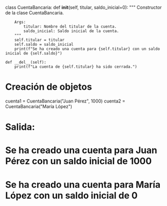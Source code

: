 class CuentaBancaria:
    def __init__(self, titular, saldo_inicial=0):
        """
        Constructor de la clase CuentaBancaria.

        Args:
            titular: Nombre del titular de la cuenta.
            saldo_inicial: Saldo inicial de la cuenta.
        """
        self.titular = titular
        self.saldo = saldo_inicial
        print(f"Se ha creado una cuenta para {self.titular} con un saldo inicial de {self.saldo}")

    def __del__(self):
        print(f"La cuenta de {self.titular} ha sido cerrada.")

# Creación de objetos
cuenta1 = CuentaBancaria("Juan Pérez", 1000)
cuenta2 = CuentaBancaria("María López")

# Salida:
# Se ha creado una cuenta para Juan Pérez con un saldo inicial de 1000
# Se ha creado una cuenta para María López con un saldo inicial de 0
